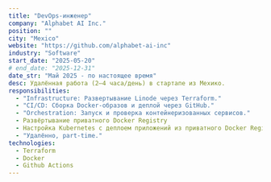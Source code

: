 ```yaml
---
title: "DevOps-инженер"
company: "Alphabet AI Inc."
position: ""
city: "Mexico"
website: "https://github.com/alphabet-ai-inc"
industry: "Software"
start_date: "2025-05-20"
# end_date: "2025-12-31"
date_str: "Май 2025 - по настоящее время"
desc: Удалённая работа (2–4 часа/день) в стартапе из Мехико.
responsibilities:
  - "Infrastructure: Развертывание Linode через Terraform."
  - "CI/CD: Сборка Docker-образов и деплой через GitHub."
  - "Orchestration: Запуск и проверка контейнеризованных сервисов."
  - Развёртывание приватного Docker Registry
  - Настройка Kubernetes с деплоем приложений из приватного Docker Registry  
  - "Удалённо, part-time."
technologies:
  - Terraform
  - Docker
  - Github Actions
---
```

